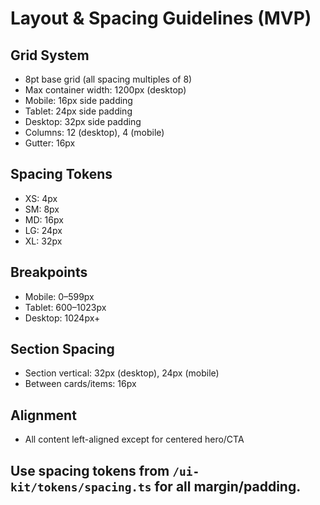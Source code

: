 # Layout & Spacing Guidelines (MVP)

## Grid System
- 8pt base grid (all spacing multiples of 8)
- Max container width: 1200px (desktop)
- Mobile: 16px side padding
- Tablet: 24px side padding
- Desktop: 32px side padding
- Columns: 12 (desktop), 4 (mobile)
- Gutter: 16px

## Spacing Tokens
- XS: 4px
- SM: 8px
- MD: 16px
- LG: 24px
- XL: 32px

## Breakpoints
- Mobile: 0–599px
- Tablet: 600–1023px
- Desktop: 1024px+

## Section Spacing
- Section vertical: 32px (desktop), 24px (mobile)
- Between cards/items: 16px

## Alignment
- All content left-aligned except for centered hero/CTA

## Use spacing tokens from `/ui-kit/tokens/spacing.ts` for all margin/padding. 